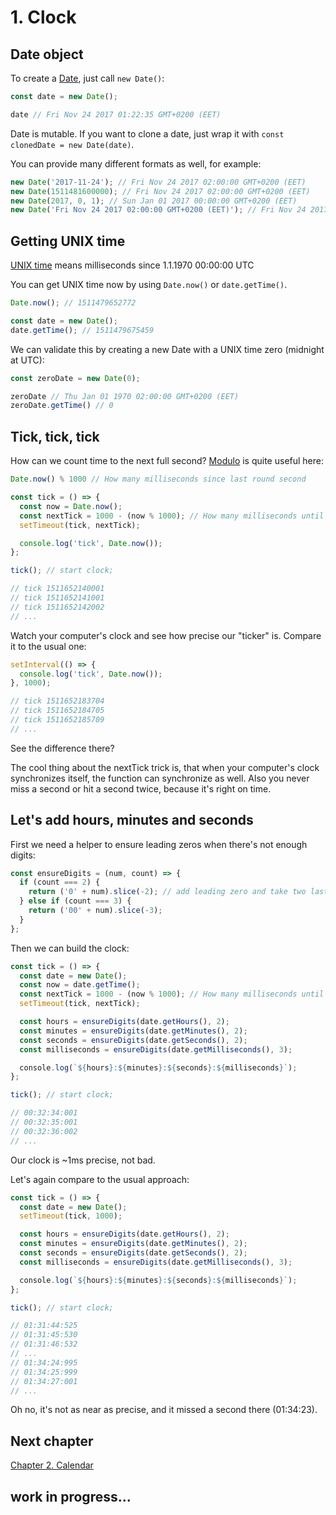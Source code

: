 # 1. Clock

## Date object
To create a [Date](https://developer.mozilla.org/en-US/docs/Web/JavaScript/Reference/Global_Objects/Date), just call `new Date()`:
```js
const date = new Date();

date // Fri Nov 24 2017 01:22:35 GMT+0200 (EET)
```

Date is mutable. If you want to clone a date, just wrap it with `const clonedDate = new Date(date)`.

You can provide many different formats as well, for example:
```js
new Date('2017-11-24'); // Fri Nov 24 2017 02:00:00 GMT+0200 (EET)
new Date(1511481600000); // Fri Nov 24 2017 02:00:00 GMT+0200 (EET)
new Date(2017, 0, 1); // Sun Jan 01 2017 00:00:00 GMT+0200 (EET) 
new Date('Fri Nov 24 2017 02:00:00 GMT+0200 (EET)'); // Fri Nov 24 2017 02:00:00 GMT+0200 (EET)
```

## Getting UNIX time
[UNIX time](https://en.wikipedia.org/wiki/Unix_time) means milliseconds since 1.1.1970 00:00:00 UTC

You can get UNIX time now by using `Date.now()` or `date.getTime()`.

```js
Date.now(); // 1511479652772

const date = new Date();
date.getTime(); // 1511479675459
```

We can validate this by creating a new Date with a UNIX time zero (midnight at UTC):
```js
const zeroDate = new Date(0);

zeroDate // Thu Jan 01 1970 02:00:00 GMT+0200 (EET)
zeroDate.getTime() // 0
```

## Tick, tick, tick

How can we count time to the next full second? [Modulo](https://en.wikipedia.org/wiki/Modulo_operation) is quite useful here:

```js
Date.now() % 1000 // How many milliseconds since last round second
```

```js
const tick = () => {
  const now = Date.now();
  const nextTick = 1000 - (now % 1000); // How many milliseconds until next round second
  setTimeout(tick, nextTick);

  console.log('tick', Date.now());
};

tick(); // start clock;

// tick 1511652140001
// tick 1511652141001
// tick 1511652142002
// ...
```
Watch your computer's clock and see how precise our "ticker" is. Compare it to the usual one:
```js
setInterval(() => {
  console.log('tick', Date.now());
}, 1000);

// tick 1511652183704
// tick 1511652184705
// tick 1511652185709
// ...

```

See the difference there?

The cool thing about the nextTick trick is, that when your computer's clock synchronizes itself, the function can synchronize as well. Also you never miss a second or hit a second twice, because it's right on time.

## Let's add hours, minutes and seconds

First we need a helper to ensure leading zeros when there's not enough digits:
```js
const ensureDigits = (num, count) => {
  if (count === 2) {
    return ('0' + num).slice(-2); // add leading zero and take two last characters
  } else if (count === 3) {
    return ('00' + num).slice(-3);
  }
};
```

Then we can build the clock:

```js
const tick = () => {
  const date = new Date();
  const now = date.getTime();
  const nextTick = 1000 - (now % 1000); // How many milliseconds until next round second
  setTimeout(tick, nextTick);

  const hours = ensureDigits(date.getHours(), 2);
  const minutes = ensureDigits(date.getMinutes(), 2);
  const seconds = ensureDigits(date.getSeconds(), 2);
  const milliseconds = ensureDigits(date.getMilliseconds(), 3);

  console.log(`${hours}:${minutes}:${seconds}:${milliseconds}`);
};

tick(); // start clock;

// 00:32:34:001
// 00:32:35:001
// 00:32:36:002
// ...
```

Our clock is ~1ms precise, not bad.

Let's again compare to the usual approach:

```js
const tick = () => {
  const date = new Date();
  setTimeout(tick, 1000);

  const hours = ensureDigits(date.getHours(), 2);
  const minutes = ensureDigits(date.getMinutes(), 2);
  const seconds = ensureDigits(date.getSeconds(), 2);
  const milliseconds = ensureDigits(date.getMilliseconds(), 3);

  console.log(`${hours}:${minutes}:${seconds}:${milliseconds}`);
};

tick(); // start clock;

// 01:31:44:525
// 01:31:45:530
// 01:31:46:532
// ...
// 01:34:24:995
// 01:34:25:999
// 01:34:27:001
// ...
```

Oh no, it's not as near as precise, and it missed a second there (01:34:23).

## Next chapter

[Chapter 2. Calendar](2_calendar.md)

## work in progress...
